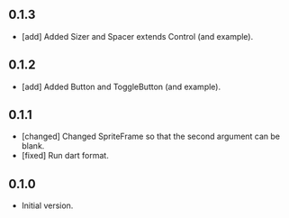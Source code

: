 ## 0.1.3
- [add] Added Sizer and Spacer extends Control (and example).

## 0.1.2
- [add] Added Button and ToggleButton (and example).

## 0.1.1
- [changed] Changed SpriteFrame so that the second argument can be blank.
- [fixed] Run dart format.

## 0.1.0
- Initial version.
